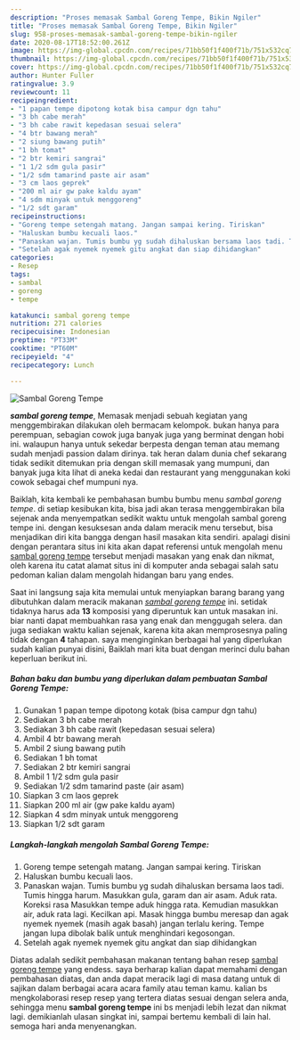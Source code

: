 ```yaml
---
description: "Proses memasak Sambal Goreng Tempe, Bikin Ngiler"
title: "Proses memasak Sambal Goreng Tempe, Bikin Ngiler"
slug: 958-proses-memasak-sambal-goreng-tempe-bikin-ngiler
date: 2020-08-17T18:52:00.261Z
image: https://img-global.cpcdn.com/recipes/71bb50f1f400f71b/751x532cq70/sambal-goreng-tempe-foto-resep-utama.jpg
thumbnail: https://img-global.cpcdn.com/recipes/71bb50f1f400f71b/751x532cq70/sambal-goreng-tempe-foto-resep-utama.jpg
cover: https://img-global.cpcdn.com/recipes/71bb50f1f400f71b/751x532cq70/sambal-goreng-tempe-foto-resep-utama.jpg
author: Hunter Fuller
ratingvalue: 3.9
reviewcount: 11
recipeingredient:
- "1 papan tempe dipotong kotak bisa campur dgn tahu"
- "3 bh cabe merah"
- "3 bh cabe rawit kepedasan sesuai selera"
- "4 btr bawang merah"
- "2 siung bawang putih"
- "1 bh tomat"
- "2 btr kemiri sangrai"
- "1 1/2 sdm gula pasir"
- "1/2 sdm tamarind paste air asam"
- "3 cm laos geprek"
- "200 ml air gw pake kaldu ayam"
- "4 sdm minyak untuk menggoreng"
- "1/2 sdt garam"
recipeinstructions:
- "Goreng tempe setengah matang. Jangan sampai kering. Tiriskan"
- "Haluskan bumbu kecuali laos."
- "Panaskan wajan. Tumis bumbu yg sudah dihaluskan bersama laos tadi. Tumis hingga harum. Masukkan gula, garam dan air asam. Aduk rata. Koreksi rasa Masukkan tempe aduk hingga rata. Kemudian masukkan air, aduk rata lagi. Kecilkan api. Masak hingga bumbu meresap dan agak nyemek nyemek (masih agak basah) jangan terlalu kering. Tempe jangan lupa dibolak balik untuk menghindari kegosongan."
- "Setelah agak nyemek nyemek gitu angkat dan siap dihidangkan"
categories:
- Resep
tags:
- sambal
- goreng
- tempe

katakunci: sambal goreng tempe 
nutrition: 271 calories
recipecuisine: Indonesian
preptime: "PT33M"
cooktime: "PT60M"
recipeyield: "4"
recipecategory: Lunch

---
```



![Sambal Goreng Tempe](https://img-global.cpcdn.com/recipes/71bb50f1f400f71b/751x532cq70/sambal-goreng-tempe-foto-resep-utama.jpg)

<b><i>sambal goreng tempe</i></b>, Memasak menjadi sebuah kegiatan yang menggembirakan dilakukan oleh bermacam kelompok. bukan hanya para perempuan, sebagian cowok juga banyak juga yang berminat dengan hobi ini. walaupun hanya untuk sekedar berpesta dengan teman atau memang sudah menjadi passion dalam dirinya. tak heran dalam dunia chef sekarang tidak sedikit ditemukan pria dengan skill memasak yang mumpuni, dan banyak juga kita lihat di aneka kedai dan restaurant yang menggunakan koki cowok sebagai chef mumpuni nya.



Baiklah, kita kembali ke pembahasan bumbu bumbu menu <i>sambal goreng tempe</i>. di setiap kesibukan kita, bisa jadi akan terasa menggembirakan bila sejenak anda menyempatkan sedikit waktu untuk mengolah sambal goreng tempe ini. dengan kesuksesan anda dalam meracik menu tersebut, bisa menjadikan diri kita bangga dengan hasil masakan kita sendiri. apalagi disini dengan perantara situs ini kita akan dapat referensi untuk mengolah menu <u>sambal goreng tempe</u> tersebut menjadi masakan yang enak dan nikmat, oleh karena itu catat alamat situs ini di komputer anda sebagai salah satu pedoman kalian dalam mengolah hidangan baru yang endes.


Saat ini langsung saja kita memulai untuk menyiapkan barang barang yang dibutuhkan dalam meracik makanan <u><i>sambal goreng tempe</i></u> ini. setidak tidaknya harus ada <b>13</b> komposisi yang diperuntuk kan untuk masakan ini. biar nanti dapat membuahkan rasa yang enak dan menggugah selera. dan juga sediakan waktu kalian sejenak, karena kita akan memprosesnya paling tidak dengan <b>4</b> tahapan. saya menginginkan berbagai hal yang diperlukan sudah kalian punyai disini, Baiklah mari kita buat dengan merinci dulu bahan keperluan berikut ini.

<!--inarticleads1-->

##### Bahan baku dan bumbu yang diperlukan dalam pembuatan Sambal Goreng Tempe:

1. Gunakan 1 papan tempe dipotong kotak (bisa campur dgn tahu)
1. Sediakan 3 bh cabe merah
1. Sediakan 3 bh cabe rawit (kepedasan sesuai selera)
1. Ambil 4 btr bawang merah
1. Ambil 2 siung bawang putih
1. Sediakan 1 bh tomat
1. Sediakan 2 btr kemiri sangrai
1. Ambil 1 1/2 sdm gula pasir
1. Sediakan 1/2 sdm tamarind paste (air asam)
1. Siapkan 3 cm laos geprek
1. Siapkan 200 ml air (gw pake kaldu ayam)
1. Siapkan 4 sdm minyak untuk menggoreng
1. Siapkan 1/2 sdt garam




<!--inarticleads2-->

##### Langkah-langkah mengolah Sambal Goreng Tempe:

1. Goreng tempe setengah matang. Jangan sampai kering. Tiriskan
1. Haluskan bumbu kecuali laos.
1. Panaskan wajan. Tumis bumbu yg sudah dihaluskan bersama laos tadi. Tumis hingga harum. Masukkan gula, garam dan air asam. Aduk rata. Koreksi rasa Masukkan tempe aduk hingga rata. Kemudian masukkan air, aduk rata lagi. Kecilkan api. Masak hingga bumbu meresap dan agak nyemek nyemek (masih agak basah) jangan terlalu kering. Tempe jangan lupa dibolak balik untuk menghindari kegosongan.
1. Setelah agak nyemek nyemek gitu angkat dan siap dihidangkan




Diatas adalah sedikit pembahasan makanan tentang bahan resep <u>sambal goreng tempe</u> yang endess. saya berharap kalian dapat memahami dengan pembahasan diatas, dan anda dapat meracik lagi di masa datang untuk di sajikan dalam berbagai acara acara family atau teman kamu. kalian bs mengkolaborasi resep resep yang tertera diatas sesuai dengan selera anda, sehingga menu <b>sambal goreng tempe</b> ini bs menjadi lebih lezat dan nikmat lagi. demikianlah ulasan singkat ini, sampai bertemu kembali di lain hal. semoga hari anda menyenangkan.

